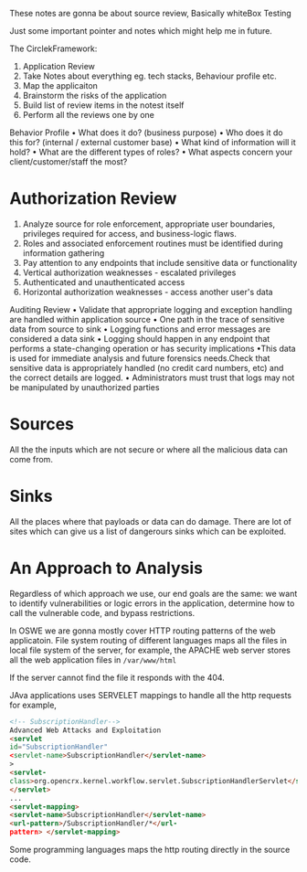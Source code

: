 These notes are gonna be about source review, Basically whiteBox Testing

Just some important pointer and notes which might help me in future.

The CirclekFramework:

1) Application Review
2) Take Notes about everything eg. tech stacks, Behaviour profile etc.
3) Map the applicaiton
4) Brainstorm the risks of the application
5) Build list of review items in the notest itself
6) Perform all the reviews one by one



Behavior Profile
• What does it do? (business purpose)
• Who does it do this for? (internal / external customer base)
• What kind of information will it hold?
• What are the different types of roles?
• What aspects concern your client/customer/staff the most?


# Authorization Review

1) Analyze source for role enforcement, appropriate user boundaries, privileges required for access, and business-logic flaws.
2) Roles and associated enforcement routines must be identified during information gathering
3) Pay attention to any endpoints that include sensitive data or functionality
4) Vertical authorization weaknesses - escalated privileges
5) Authenticated and unauthenticated access
6) Horizontal authorization weaknesses - access another user's data


Auditing Review
• Validate that appropriate logging and exception handling are handled within application source
• One path in the trace of sensitive data from source to sink
• Logging functions and error messages are considered a data sink
• Logging should happen in any endpoint that performs a state-changing operation or has security implications
•This data is used for immediate analysis and future forensics needs.Check that sensitive data is appropriately handled    (no credit card numbers, etc) and the correct details are logged.
• Administrators must trust that logs may not be manipulated by unauthorized parties



# Sources
All the the inputs which are not secure or where all the malicious data can come from.

# Sinks
All the places where that payloads or data can do damage.
There are lot of sites which can give us a list of dangerours sinks which can be exploited.


# An Approach to Analysis
Regardless of which approach we use, our end goals are the same: we want to identify vulnerabilities or logic errors in the application, determine how to call the vulnerable code, and bypass restrictions.

In OSWE we are gonna mostly cover HTTP routing patterns of the web applicatoin.
File system routing of different languages maps all the files in local file system of the server, for example, the APACHE web server stores all the web application files in ```/var/www/html```

If the server cannot find the file it responds with the 404.


JAva applications uses SERVELET mappings to handle all the http requests 
for example,
```html
<!-- SubscriptionHandler-->
Advanced Web Attacks and Exploitation
<servlet
id="SubscriptionHandler"
<servlet-name>SubscriptionHandler</servlet-name>
>
<servlet-
class>org.opencrx.kernel.workflow.servlet.SubscriptionHandlerServlet</servlet-class>
</servlet>
...
<servlet-mapping>
<servlet-name>SubscriptionHandler</servlet-name>
<url-pattern>/SubscriptionHandler/*</url-
pattern> </servlet-mapping>
```
Some programming languages maps the http routing directly in the source code.




